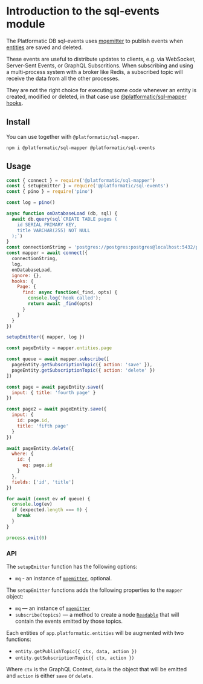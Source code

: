 # Introduction to the sql-events module

The Platformatic DB sql-events uses [mqemitter](http://npm.im/mqemitter) to publish events when [entities](/reference/sql-mapper/entities/introduction.md) are saved and deleted.

These events are useful to distribute updates to clients, e.g. via WebSocket, Server-Sent Events, or GraphQL Subscritions.
When subscribing and using a multi-process system with a broker like Redis, a subscribed topic will receive the data from all
the other processes.

They are not the right choice for executing some code whenever an entity is created, modified or deleted, in that case
use [@platformatic/sql-mapper hooks](/reference/sql-mapper/entities/hooks.md).

## Install

You can use together with `@platformatic/sql-mapper`.

```
npm i @platformatic/sql-mapper @platformatic/sql-events
```

## Usage

```javascript
const { connect } = require('@platformatic/sql-mapper')
const { setupEmitter } = require('@platformatic/sql-events')
const { pino } = require('pino')

const log = pino()

async function onDatabaseLoad (db, sql) {
  await db.query(sql`CREATE TABLE pages (
    id SERIAL PRIMARY KEY,
    title VARCHAR(255) NOT NULL
  );`)
}
const connectionString = 'postgres://postgres:postgres@localhost:5432/postgres'
const mapper = await connect({
  connectionString,
  log,
  onDatabaseLoad,
  ignore: {},
  hooks: {
    Page: {
      find: async function(_find, opts) {
        console.log('hook called');
        return await _find(opts)
      }
    }
  }
})

setupEmitter({ mapper, log })

const pageEntity = mapper.entities.page

const queue = await mapper.subscribe([
  pageEntity.getSubscriptionTopic({ action: 'save' }),
  pageEntity.getSubscriptionTopic({ action: 'delete' })
])

const page = await pageEntity.save({
  input: { title: 'fourth page' }
})

const page2 = await pageEntity.save({
  input: {
    id: page.id,
    title: 'fifth page'
  }
})

await pageEntity.delete({
  where: {
    id: {
      eq: page.id
    }
  },
  fields: ['id', 'title']
})

for await (const ev of queue) {
  console.log(ev)
  if (expected.length === 0) {
    break
  }
}

process.exit(0)
```

### API

The `setupEmitter` function has the following options:

* `mq` - an instance of [`mqemitter`](https://npm.im/mqemitter), optional.

The `setupEmitter` functions adds the following properties to the `mapper` object:

- `mq` — an instance of [`mqemitter`](https://npm.im/mqemitter)
- `subscribe(topics)` — a method to create a node [`Readable`](https://nodejs.org/api/stream.html#new-streamreadableoptions)
  that will contain the events emitted by those topics.

Each entities of `app.platformatic.entities` will be augmented with two functions:

* `entity.getPublishTopic({ ctx, data, action })` 
* `entity.getSubscriptionTopic({ ctx, action })`

Where `ctx` is the GraphQL Context, `data` is the object that will be emitted and `action` is either `save` or `delete`.
